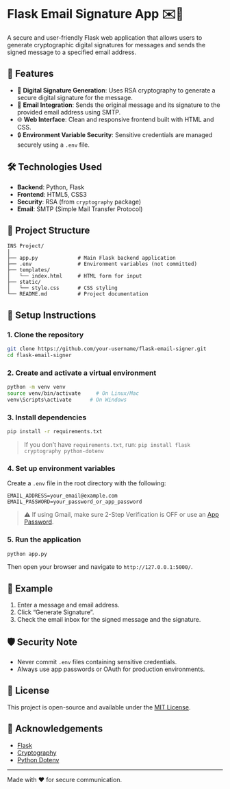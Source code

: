 # Flask Email Signature App ✉️🔐

A secure and user-friendly Flask web application that allows users to generate cryptographic digital signatures for messages and sends the signed message to a specified email address.

## 🚀 Features

- 🔏 **Digital Signature Generation**: Uses RSA cryptography to generate a secure digital signature for the message.
- 📧 **Email Integration**: Sends the original message and its signature to the provided email address using SMTP.
- 🌐 **Web Interface**: Clean and responsive frontend built with HTML and CSS.
- 🔒 **Environment Variable Security**: Sensitive credentials are managed securely using a `.env` file.

## 🛠️ Technologies Used

- **Backend**: Python, Flask
- **Frontend**: HTML5, CSS3
- **Security**: RSA (from `cryptography` package)
- **Email**: SMTP (Simple Mail Transfer Protocol)

## 📂 Project Structure

```
INS Project/
│
├── app.py             # Main Flask backend application
├── .env               # Environment variables (not committed)
├── templates/
│   └── index.html     # HTML form for input
├── static/
│   └── style.css      # CSS styling
└── README.md          # Project documentation
```

## 🔧 Setup Instructions

### 1. Clone the repository

```bash
git clone https://github.com/your-username/flask-email-signer.git
cd flask-email-signer
```

### 2. Create and activate a virtual environment

```bash
python -m venv venv
source venv/bin/activate     # On Linux/Mac
venv\Scripts\activate      # On Windows
```

### 3. Install dependencies

```bash
pip install -r requirements.txt
```

> If you don’t have `requirements.txt`, run:
> `pip install flask cryptography python-dotenv`

### 4. Set up environment variables

Create a `.env` file in the root directory with the following:

```env
EMAIL_ADDRESS=your_email@example.com
EMAIL_PASSWORD=your_password_or_app_password
```

> ⚠️ If using Gmail, make sure 2-Step Verification is OFF or use an [App Password](https://support.google.com/accounts/answer/185833?hl=en).

### 5. Run the application

```bash
python app.py
```

Then open your browser and navigate to `http://127.0.0.1:5000/`.

## 🧪 Example

1. Enter a message and email address.
2. Click “Generate Signature”.
3. Check the email inbox for the signed message and the signature.

## 🛡️ Security Note

- Never commit `.env` files containing sensitive credentials.
- Always use app passwords or OAuth for production environments.

## 📜 License

This project is open-source and available under the [MIT License](LICENSE).

## 🙌 Acknowledgements

- [Flask](https://flask.palletsprojects.com/)
- [Cryptography](https://cryptography.io/)
- [Python Dotenv](https://pypi.org/project/python-dotenv/)

---

Made with ❤️ for secure communication.
